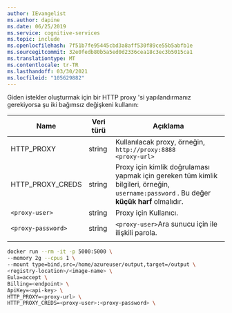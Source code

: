 ```yaml
---
author: IEvangelist
ms.author: dapine
ms.date: 06/25/2019
ms.service: cognitive-services
ms.topic: include
ms.openlocfilehash: 7f51b7fe95445cbd3a8aff530f89ce55b5abfb1e
ms.sourcegitcommit: 32e0fedb80b5a5ed0d2336cea18c3ec3b5015ca1
ms.translationtype: MT
ms.contentlocale: tr-TR
ms.lasthandoff: 03/30/2021
ms.locfileid: "105629882"
---
```

Giden istekler oluşturmak için bir HTTP proxy 'si yapılandırmanız gerekiyorsa şu iki bağımsız değişkeni kullanın:

| Name | Veri türü | Açıklama |
|--|--|--|
|HTTP_PROXY|string|Kullanılacak proxy, örneğin, `http://proxy:8888`<br>`<proxy-url>`|
|HTTP_PROXY_CREDS|string|Proxy için kimlik doğrulaması yapmak için gereken tüm kimlik bilgileri, örneğin, `username:password` . Bu değer **küçük harf** olmalıdır. |
|`<proxy-user>`|string|Proxy için Kullanıcı.|
|`<proxy-password>`|string|`<proxy-user>`Ara sunucu için ile ilişkili parola.|
||||


```bash
docker run --rm -it -p 5000:5000 \
--memory 2g --cpus 1 \
--mount type=bind,src=/home/azureuser/output,target=/output \
<registry-location>/<image-name> \
Eula=accept \
Billing=<endpoint> \
ApiKey=<api-key> \
HTTP_PROXY=<proxy-url> \
HTTP_PROXY_CREDS=<proxy-user>:<proxy-password> \
```
